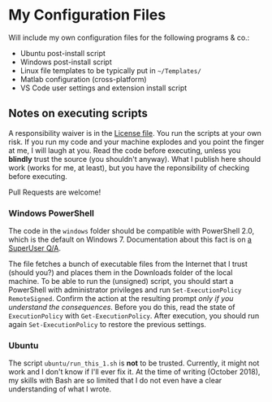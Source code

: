 # My Configuration Files

Will include my own configuration files for the following programs & co.:
* Ubuntu post-install script
* Windows post-install script
* Linux file templates to be typically put in `~/Templates/`
* Matlab configuration (cross-platform)
* VS Code user settings and extension install script

## Notes on executing scripts

A responsibility waiver is in the [License file](./LICENSE).
You run the scripts at your own risk.
If you run my code and your machine explodes and you point the finger at me, I will laugh at you.
Read the code before executing, unless you **blindly** trust the source (you shouldn't anyway).
What I publish here should work (works for me, at least), but you have the reponsibility of checking before executing.

Pull Requests are welcome!


### Windows PowerShell

The code in the `windows` folder should be compatible with PowerShell 2.0, which is the default on Windows 7.
Documentation about this fact is on [a SuperUser Q/A](https://superuser.com/a/362156).

The file fetches a bunch of executable files from the Internet that I trust (should you?) and places them in the Downloads folder of the local machine.
To be able to run the (unsigned) script, you should start a PowerShell with administrator privileges and run `Set-ExecutionPolicy RemoteSigned`.
Confirm the action at the resulting prompt _only if you understand the consequences_.
Before you do this, read the state of `ExecutionPolicy` with `Get-ExecutionPolicy`.
After execution, you should run again `Set-ExecutionPolicy` to restore the previous settings.

### Ubuntu

The script `ubuntu/run_this_1.sh` is **not** to be trusted.
Currently, it might not work and I don't know if I'll ever fix it.
At the time of writing (October 2018), my skills with Bash are so limited that I do not even have a clear understanding of what I wrote.
